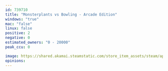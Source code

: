 ```yaml
---
id: 739710
title: "Monsterplants vs Bowling - Arcade Edition"
windows: "true"
mac: "false"
linux: false
positive: 2
negative: 0
estimated_owners: "0 - 20000"
peak_ccu: 0

image: https://shared.akamai.steamstatic.com/store_item_assets/steam/apps/739710/header.jpg?t=1512744439
opinions:
---
```

